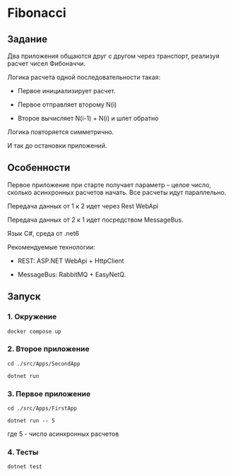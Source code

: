 # Fibonacci

## Задание

Два приложения общаются друг с другом через транспорт, реализуя расчет чисел Фибоначчи.

Логика расчета одной последовательности такая:

- Первое инициализирует расчет.

- Первое отправляет второму N(i)

- Второе вычисляет N(i-1) + N(i) и шлет обратно

Логика повторяется симметрично.

И так до остановки приложений.

## Особенности

Первое приложение при старте получает параметр – целое число, сколько асинхронных расчетов начать. Все расчеты идут параллельно.

Передача данных от 1 к 2 идет через Rest WebApi

Передача данных от 2 к 1 идет посредством MessageBus.

Язык C#, среда от .net6

Рекомендуемые технологии:

- REST: ASP.NET WebApi + HttpClient

- MessageBus: RabbitMQ + EasyNetQ.

## Запуск

### 1. Окружение

```
docker compose up
```

### 2. Второе приложение

```
cd ./src/Apps/SecondApp

dotnet run
```

### 3. Первое приложение

```
cd ./src/Apps/FirstApp

dotnet run -- 5
```
где 5 - число асинхронных расчетов

### 4. Тесты

```
dotnet test
```